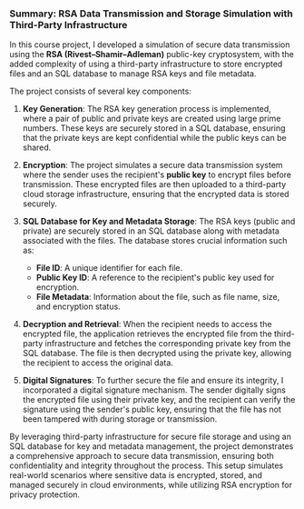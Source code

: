 ### **Summary: RSA Data Transmission and Storage Simulation with Third-Party Infrastructure**

In this course project, I developed a simulation of secure data transmission using the **RSA (Rivest–Shamir–Adleman)** public-key cryptosystem, with the added complexity of using a third-party infrastructure to store encrypted files and an SQL database to manage RSA keys and file metadata.

The project consists of several key components:

1. **Key Generation**: The RSA key generation process is implemented, where a pair of public and private keys are created using large prime numbers. These keys are securely stored in a SQL database, ensuring that the private keys are kept confidential while the public keys can be shared.

2. **Encryption**: The project simulates a secure data transmission system where the sender uses the recipient's **public key** to encrypt files before transmission. These encrypted files are then uploaded to a third-party cloud storage infrastructure, ensuring that the encrypted data is stored securely.

3. **SQL Database for Key and Metadata Storage**: The RSA keys (public and private) are securely stored in an SQL database along with metadata associated with the files. The database stores crucial information such as:
   - **File ID**: A unique identifier for each file.
   - **Public Key ID**: A reference to the recipient's public key used for encryption.
   - **File Metadata**: Information about the file, such as file name, size, and encryption status.

4. **Decryption and Retrieval**: When the recipient needs to access the encrypted file, the application retrieves the encrypted file from the third-party infrastructure and fetches the corresponding private key from the SQL database. The file is then decrypted using the private key, allowing the recipient to access the original data.

5. **Digital Signatures**: To further secure the file and ensure its integrity, I incorporated a digital signature mechanism. The sender digitally signs the encrypted file using their private key, and the recipient can verify the signature using the sender's public key, ensuring that the file has not been tampered with during storage or transmission.

By leveraging third-party infrastructure for secure file storage and using an SQL database for key and metadata management, the project demonstrates a comprehensive approach to secure data transmission, ensuring both confidentiality and integrity throughout the process. This setup simulates real-world scenarios where sensitive data is encrypted, stored, and managed securely in cloud environments, while utilizing RSA encryption for privacy protection.

